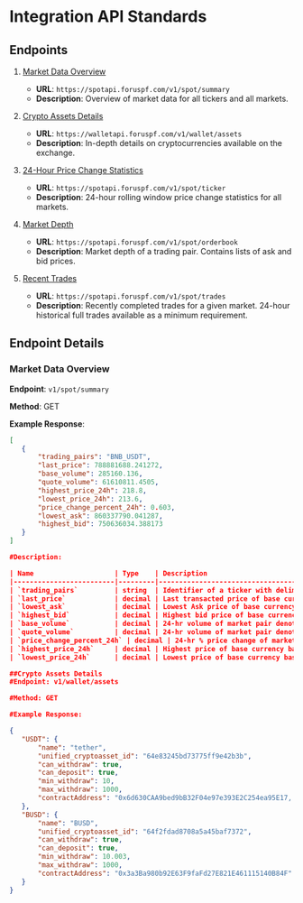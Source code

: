 # Integration API Standards

## Endpoints

1. [Market Data Overview](#market-data-overview)
   - **URL**: `https://spotapi.foruspf.com/v1/spot/summary`
   - **Description**: Overview of market data for all tickers and all markets.

2. [Crypto Assets Details](#crypto-assets-details)
   - **URL**: `https://walletapi.foruspf.com/v1/wallet/assets`
   - **Description**: In-depth details on cryptocurrencies available on the exchange.

3. [24-Hour Price Change Statistics](#24-hour-price-change-statistics)
   - **URL**: `https://spotapi.foruspf.com/v1/spot/ticker`
   - **Description**: 24-hour rolling window price change statistics for all markets.

4. [Market Depth](#market-depth)
   - **URL**: `https://spotapi.foruspf.com/v1/spot/orderbook`
   - **Description**: Market depth of a trading pair. Contains lists of ask and bid prices.

5. [Recent Trades](#recent-trades)
   - **URL**: `https://spotapi.foruspf.com/v1/spot/trades`
   - **Description**: Recently completed trades for a given market. 24-hour historical full trades available as a minimum requirement.

## Endpoint Details

### Market Data Overview

**Endpoint**: `v1/spot/summary`

**Method**: GET

**Example Response**:
```json
[
   {
       "trading_pairs": "BNB_USDT",
       "last_price": 788881688.241272,
       "base_volume": 285160.136,
       "quote_volume": 61610811.4505,
       "highest_price_24h": 218.8,
       "lowest_price_24h": 213.6,
       "price_change_percent_24h": 0.603,
       "lowest_ask": 860337790.041287,
       "highest_bid": 750636034.388173
   }
]

#Description:

| Name                    | Type    | Description                                                                                       |
|-------------------------|---------|---------------------------------------------------------------------------------------------------|
| `trading_pairs`         | string  | Identifier of a ticker with delimiter to separate base/quote, eg. BTC-USD (Price of BTC in USD)    |
| `last_price`            | decimal | Last transacted price of base currency based on given quote currency                              |
| `lowest_ask`            | decimal | Lowest Ask price of base currency based on given quote currency                                   |
| `highest_bid`           | decimal | Highest bid price of base currency based on given quote currency                                  |
| `base_volume`           | decimal | 24-hr volume of market pair denoted in BASE currency                                              |
| `quote_volume`          | decimal | 24-hr volume of market pair denoted in QUOTE currency                                             |
| `price_change_percent_24h` | decimal | 24-hr % price change of market pair                                                              |
| `highest_price_24h`     | decimal | Highest price of base currency based on given quote currency in the last 24-hrs                   |
| `lowest_price_24h`      | decimal | Lowest price of base currency based on given quote currency in the last 24-hrs                    |

##Crypto Assets Details
#Endpoint: v1/wallet/assets

#Method: GET

#Example Response:

{
   "USDT": {
       "name": "tether",
       "unified_cryptoasset_id": "64e83245bd73775ff9e42b3b",
       "can_withdraw": true,
       "can_deposit": true,
       "min_withdraw": 10,
       "max_withdraw": 1000,
       "contractAddress": "0x6d630CAA9bed9bB32F04e97e393E2C254ea95E17, 0x04BE679b492Ffa75f8436a9bc6f98642417f4B63, 0x04BE679b492Ffa75f8436a9bc6f98642417f4B63"
   },
   "BUSD": {
       "name": "BUSD",
       "unified_cryptoasset_id": "64f2fdad8708a5a45baf7372",
       "can_withdraw": true,
       "can_deposit": true,
       "min_withdraw": 10.003,
       "max_withdraw": 1000,
       "contractAddress": "0x3a3Ba980b92E63F9faFd27E821E461115140B84F"
   }
}
